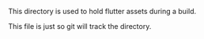This directory is used to hold flutter assets during a build.

This file is just so git will track the directory.